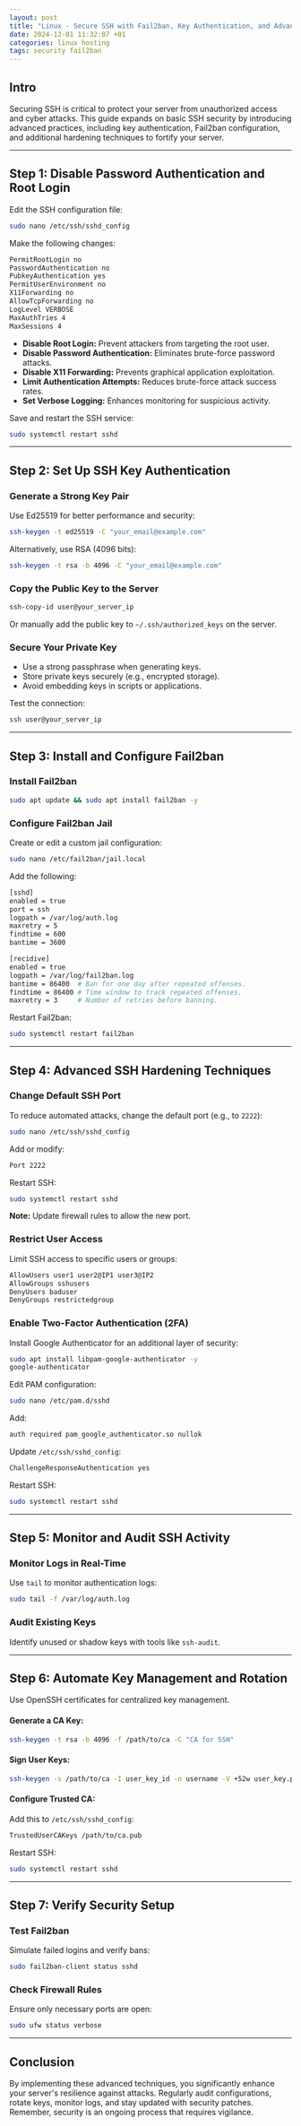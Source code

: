 ```yaml
---
layout: post
title: "Linux - Secure SSH with Fail2ban, Key Authentication, and Advanced Security Practices"
date: 2024-12-01 11:32:07 +01
categories: linux hosting
tags: security fail2ban 
---
```


## Intro

Securing SSH is critical to protect your server from unauthorized access and cyber attacks. This guide expands on basic SSH security by introducing advanced practices, including key authentication, Fail2ban configuration, and additional hardening techniques to fortify your server.

---

## Step 1: Disable Password Authentication and Root Login

Edit the SSH configuration file:

```bash
sudo nano /etc/ssh/sshd_config
```

Make the following changes:

```bash
PermitRootLogin no
PasswordAuthentication no
PubkeyAuthentication yes
PermitUserEnvironment no
X11Forwarding no
AllowTcpForwarding no
LogLevel VERBOSE
MaxAuthTries 4
MaxSessions 4
```

- **Disable Root Login:** Prevent attackers from targeting the root user.
- **Disable Password Authentication:** Eliminates brute-force password attacks.
- **Disable X11 Forwarding:** Prevents graphical application exploitation.
- **Limit Authentication Attempts:** Reduces brute-force attack success rates.
- **Set Verbose Logging:** Enhances monitoring for suspicious activity.

Save and restart the SSH service:

```bash
sudo systemctl restart sshd
```

---

## Step 2: Set Up SSH Key Authentication

### Generate a Strong Key Pair

Use Ed25519 for better performance and security:

```bash
ssh-keygen -t ed25519 -C "your_email@example.com"
```

Alternatively, use RSA (4096 bits):

```bash
ssh-keygen -t rsa -b 4096 -C "your_email@example.com"
```

### Copy the Public Key to the Server

```bash
ssh-copy-id user@your_server_ip
```

Or manually add the public key to `~/.ssh/authorized_keys` on the server.

### Secure Your Private Key

- Use a strong passphrase when generating keys.
- Store private keys securely (e.g., encrypted storage).
- Avoid embedding keys in scripts or applications.

Test the connection:

```bash
ssh user@your_server_ip
```

---

## Step 3: Install and Configure Fail2ban

### Install Fail2ban

```bash
sudo apt update && sudo apt install fail2ban -y
```

### Configure Fail2ban Jail

Create or edit a custom jail configuration:

```bash
sudo nano /etc/fail2ban/jail.local
```

Add the following:

```bash
[sshd]
enabled = true
port = ssh
logpath = /var/log/auth.log
maxretry = 5
findtime = 600
bantime = 3600

[recidive]
enabled = true
logpath = /var/log/fail2ban.log
bantime = 86400  # Ban for one day after repeated offenses.
findtime = 86400 # Time window to track repeated offenses.
maxretry = 3     # Number of retries before banning.
```

Restart Fail2ban:

```bash
sudo systemctl restart fail2ban
```

---

## Step 4: Advanced SSH Hardening Techniques

### Change Default SSH Port

To reduce automated attacks, change the default port (e.g., to `2222`):

```bash
sudo nano /etc/ssh/sshd_config
```

Add or modify:

```bash
Port 2222
```

Restart SSH:

```bash
sudo systemctl restart sshd
```

**Note:** Update firewall rules to allow the new port.

### Restrict User Access

Limit SSH access to specific users or groups:

```bash
AllowUsers user1 user2@IP1 user3@IP2
AllowGroups sshusers
DenyUsers baduser
DenyGroups restrictedgroup
```

### Enable Two-Factor Authentication (2FA)

Install Google Authenticator for an additional layer of security:

```bash
sudo apt install libpam-google-authenticator -y
google-authenticator
```

Edit PAM configuration:

```bash
sudo nano /etc/pam.d/sshd
```

Add:

```bash
auth required pam_google_authenticator.so nullok
```

Update `/etc/ssh/sshd_config`:

```bash
ChallengeResponseAuthentication yes
```

Restart SSH:

```bash
sudo systemctl restart sshd
```

---

## Step 5: Monitor and Audit SSH Activity

### Monitor Logs in Real-Time

Use `tail` to monitor authentication logs:

```bash
sudo tail -f /var/log/auth.log
```

### Audit Existing Keys

Identify unused or shadow keys with tools like `ssh-audit`.

---

## Step 6: Automate Key Management and Rotation

Use OpenSSH certificates for centralized key management.

#### Generate a CA Key:

```bash
ssh-keygen -t rsa -b 4096 -f /path/to/ca -C "CA for SSH"
```

#### Sign User Keys:

```bash
ssh-keygen -s /path/to/ca -I user_key_id -n username -V +52w user_key.pub
```

#### Configure Trusted CA:

Add this to `/etc/ssh/sshd_config`:

```bash
TrustedUserCAKeys /path/to/ca.pub
```

Restart SSH:

```bash
sudo systemctl restart sshd
```

---

## Step 7: Verify Security Setup

### Test Fail2ban

Simulate failed logins and verify bans:

```bash
sudo fail2ban-client status sshd
```

### Check Firewall Rules

Ensure only necessary ports are open:

```bash
sudo ufw status verbose
```

---

## Conclusion

By implementing these advanced techniques, you significantly enhance your server's resilience against attacks. Regularly audit configurations, rotate keys, monitor logs, and stay updated with security patches. Remember, security is an ongoing process that requires vigilance.
